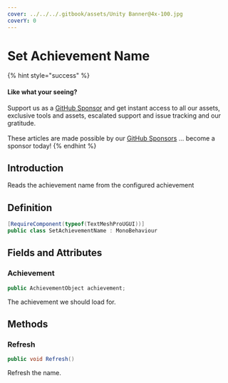```yaml
---
cover: ../../../.gitbook/assets/Unity Banner@4x-100.jpg
coverY: 0
---
```


# Set Achievement Name

{% hint style="success" %}
#### Like what your seeing?

Support us as a [GitHub Sponsor](../../../become-a-sponsor/) and get instant access to all our assets, exclusive tools and assets, escalated support and issue tracking and our gratitude.\
\
These articles are made possible by our [GitHub Sponsors](../../../become-a-sponsor/) ... become a sponsor today!
{% endhint %}

## &#x20;Introduction

Reads the achievement name from the configured achievement

## Definition

```csharp
[RequireComponent(typeof(TextMeshProUGUI))]
public class SetAchievementName : MonoBehaviour
```

## Fields and Attributes

### Achievement

```csharp
public AchievementObject achievement;
```

The achievement we should load for.

## Methods

### Refresh

```csharp
public void Refresh()
```

Refresh the name.
